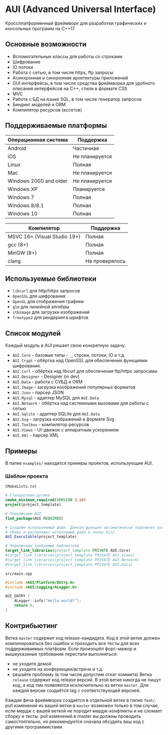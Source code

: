# AUI (Advanced Universal Interface)
Кроссплатформенный фреймворк для разработки графических и консольных программ на С++17.
## Основные возможности
- Вспомогательные классы для работы со строками
- Шифрование 
- IO потоки
- Работа с сетью, в том числе https, ftp запросы
- Асинхронная и синхронная архитектуры приложений
- GUI интерфейсы, в том числе средства фреймворка для удобного описания интерфейсов на C++, стили в формате CSS
- MVC
- Работа с БД на языке SQL, в том числе генератор запросов
- Биндинг моделей и ORM
- Компилятор ресурсов (ассетов)

## Поддерживаемые платформы
| Операционная система      | Поддержка      |
|---------------------------|----------------|
| Android                   | Частичная      |
| iOS                       | Не планируется |
| Linux                     | Полная         |
| Mac                       | Не планируется |
| Windows 2000 and older    | Не планируется |
| Windows XP                | Планируется    | 
| Windows 7                 | Полная         |
| Windows 8/8.1             | Полная         |
| Windows 10                | Полная         |

| Компилятор                   | Поддержка      |
|------------------------------|----------------|
| MSVC 16+ (Visual Studio 19+) | Полная         |
| gcc (8+)                     | Полная         |
| MinGW (8+)                   | Полная         |
| clang                        | Не проверялось |

## Используемые библиотеки
- `libcurl` для http/https запросов
- `OpenSSL` для шифрования
- `OpenGL` для отображения графики
- `glm` для линейной алгебры
- `stbimage` для загрузки изображений
- `freetype2` для рендеринга шрифтов

## Список модулей
Каждый модуль в AUI решает свою конкретную задачу.
- `AUI.Core` - базовые типы - `_`, строки, потоки, IO и т.д.
- `AUI.Crypt` - обёртка над OpenSSL для обеспечения функциями шифрования.
- `AUI.Curl` - обёртка над libcurl для обеспечения ftp/https запросами.
- `AUI.Designer` - Designer (in dev)
- `AUI.Data` - работа с СУБД и ORM
- `AUI.Image` - загрузка изображений популярных форматов
- `AUI.Json` - парсер JSON
- `AUI.Mysql` - адаптер MySQL для `AUI.Data`
- `AUI.Network` - обёртка над системными вызовами для работы с сетью
- `AUI.Sqlite` - адаптер SQLite для `AUI.Data`
- `AUI.Svg` - загрузка изображений в формате Svg
- `AUI.Toolbox` - компилятор ресурсов
- `AUI.Views` - UI-движок с аппаратным ускорением
- `AUI.Xml` - парсер XML

## Примеры
В папке `examples/` находятся примеры проектов, использующие AUI.

### Шаблон проекта
`CMakeLists.txt`
```cmake
# Стандартная рутина
cmake_minimum_required(VERSION 3.16)
project(project_template)

# Подключаем AUI
find_package(AUI REQUIRED)

# Создаём испольняемый файл. Данная функция автоматически подключит все нужные исходники из папки src, создаст цель
# CMake и расположит исполнямый файл в папку bin/.
AUI_Executable(project_template)

# Подключаем требуемые библиотеки
target_link_libraries(project_template PRIVATE AUI.Core)
#target_link_libraries(project_template PRIVATE AUI.Views)
#target_link_libraries(project_template PRIVATE AUI.Network)
#target_link_libraries(project_template PRIVATE AUI.Data)
```

`src/main.cpp`
```c++
#include <AUI/Platform/Entry.h>
#include <AUI/Logging/ALogger.h>

AUI_ENTRY {
    ALogger::info("Hello world!");
    return 0;
}
```

## Контрибьютинг
Ветка `master` содержит код release-кандидата. Код в этой ветке должен компилироваться без ошибок и проходить все тесты
для всех поддерживаемых платформ. Если произошёл форс-мажор и вышеуказаные требования перестали выполняться:
- не уходите домой
- не уходите на конференции/встречи и т.д.
- решайте проблему (в том числе допустим откат коммита)
Ветка `release` содержит код release версий. В этой ветке никогда не пишут код, а код там появляется исключительно из
ветки `master`. Для каждой версии создаётся tag с соответствующей версией.

Каждая фича фреймворка создаётся в отдельной ветке в папке `feat/`. pull изменений из вашей ветки в `master` возможен
только в том случае, если мердж с вашей веткой не породит мердж-конфликты и не сломает сборку и тесты. pull изменений
в master вы должны проводить самостоятельно, но рекомендуется сначала обсудить ваш код с другими программистами.